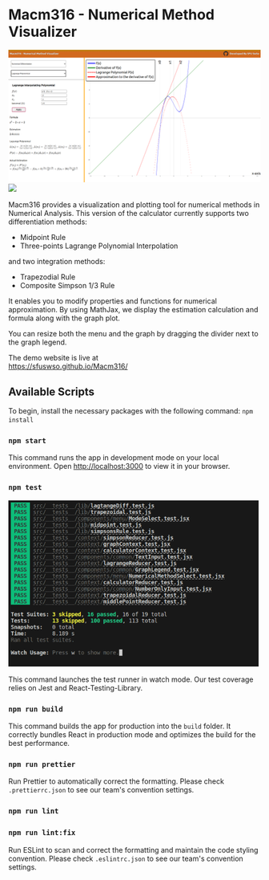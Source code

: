 # Macm316 - Numerical Method Visualizer
  <img src="./public/preview.png"/>

<div>
    <a href=".">
      <img src="https://github.com/sfu-software-engineering-club/numerical-method-visualizer/actions/workflows/node.js.yml/badge.svg"/>
    </a>
<div>

Macm316 provides a visualization and plotting tool for numerical methods in Numerical Analysis. This version of the calculator currently supports two differentiation methods:  
<ul>
  <li>Midpoint Rule</li>
  <li>Three-points Lagrange Polynomial Interpolation</li>
</ul>
and two integration methods:  
<ul>
  <li>Trapezodial Rule</li>
  <li>Composite Simpson 1/3 Rule</li>
</ul>

It enables you to modify properties and functions for numerical approximation. By using MathJax, we display the estimation calculation and formula along with the graph plot.  

You can resize both the menu and the graph by dragging the divider next to the graph legend.  

The demo website is live at  
https://sfuswso.github.io/Macm316/


## Available Scripts

To begin, install the necessary packages with the following command:
`
npm install
`

### `npm start`

This command runs the app in development mode on your local environment. Open [http://localhost:3000](http://localhost:3000) to view it in your browser.

### `npm test`

<img width="500px" src="./public/jest_test_sample.png"/>

This command launches the test runner in watch mode. Our test coverage relies on Jest and React-Testing-Library.

### `npm run build`

This command builds the app for production into the `build` folder. It correctly bundles React in production mode and optimizes the build for the best performance.

### `npm run prettier`

Run Prettier to automatically correct the formatting. Please check `.prettierrc.json` to see our team's convention settings.

### `npm run lint`
### `npm run lint:fix`

Run ESLint to scan and correct the formatting and maintain the code styling convention. Please check `.eslintrc.json` to see our team's convention settings.

